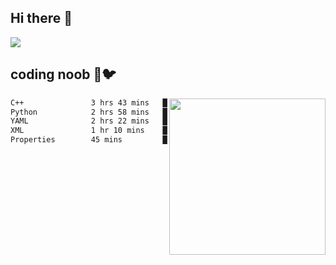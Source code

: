 ## Hi there 👋

<!--
**IZSSERAFIM/IZSSERAFIM** is a ✨ _special_ ✨ repository because its `README.md` (this file) appears on your GitHub profile.

Here are some ideas to get you started:

- 🔭 I’m currently working on ...
- 🌱 I’m currently learning ...
- 👯 I’m looking to collaborate on ...
- 🤔 I’m looking for help with ...
- 💬 Ask me about ...
- 📫 How to reach me: ...
- 😄 Pronouns: ...
- ⚡ Fun fact: ...
-->

![](https://pixel-profile.vercel.app/api/github-stats?username=IZSSERAFIM&screen_effect=true&theme=rainbow)

<!--
[![IZSSERAFIM's GitHub stats](https://github-readme-stats-omega-one-96.vercel.app/api?username=IZSSERAFIM&show_icons=true&theme=radical)](https://github.com/anuraghazra/github-readme-stats)
[![Top Langs](https://github-readme-stats-omega-one-96.vercel.app/api/top-langs/?username=IZSSERAFIM&layout=compact)](https://github.com/anuraghazra/github-readme-stats)
-->
## coding noob 🥬🐦

<img src="https://github-readme-stats.vercel.app/api/wakatime?username=IZSSERAFIM&layout=compact&langs_count=16&" width="250" align="right"/>

<!--START_SECTION:waka-->

```txt
C++               3 hrs 43 mins   ███████▓░░░░░░░░░░░░░░░░░   30.79 %
Python            2 hrs 58 mins   ██████░░░░░░░░░░░░░░░░░░░   24.50 %
YAML              2 hrs 22 mins   █████░░░░░░░░░░░░░░░░░░░░   19.59 %
XML               1 hr 10 mins    ██▒░░░░░░░░░░░░░░░░░░░░░░   09.74 %
Properties        45 mins         █▓░░░░░░░░░░░░░░░░░░░░░░░   06.26 %
```

<!--END_SECTION:waka-->
